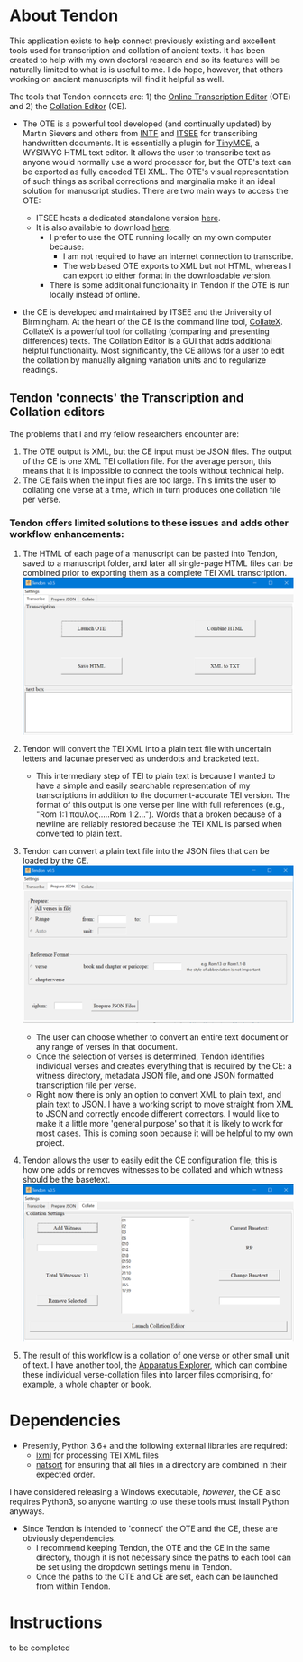 # About Tendon

This application exists to help connect previously existing and excellent tools used for transcription and collation of ancient texts. It has been created to help with my own doctoral research and so its features will be naturally limited to what is is useful to me. I do hope, however, that others working on ancient manuscripts will find it helpful as well.

The tools that Tendon connects are: 1) the [Online Transcription Editor](https://sourceforge.net/projects/wfce-ote/) (OTE) and 2) the [Collation Editor](https://github.com/itsee-birmingham/standalone_collation_editor) (CE).

* The OTE is a powerful tool developed (and continually updated) by Martin Sievers and others from [INTF](http://egora.uni-muenster.de/intf/index_en.shtml) and [ITSEE](https://www.birmingham.ac.uk/research/itsee/index.aspx) for transcribing handwritten documents. It is essentially a plugin for [TinyMCE](https://www.tiny.cloud/), a WYSIWYG HTML text editor. It allows the user to transcribe text as anyone would normally use a word processor for, but the OTE's text can be exported as fully encoded TEI XML. The OTE's visual representation of such things as scribal corrections and marginalia make it an ideal solution for manuscript studies. There are two main ways to access the OTE:
    - ITSEE hosts a dedicated standalone version [here](https://itsee-wce.birmingham.ac.uk/ote/transcriptiontool).
    - It is also available to download [here](https://sourceforge.net/projects/wfce-ote/). 
        * I prefer to use the OTE running locally on my own computer because:
            - I am not required to have an internet connection to transcribe.
            - The web based OTE exports to XML but not HTML, whereas I can export to either format in the downloadable version.
        * There is some additional functionality in Tendon if the OTE is run locally instead of online.

* the CE is developed and maintained by ITSEE and the University of Birmingham. At the heart of the CE is the command line tool, [CollateX](https://collatex.net/). CollateX is a powerful tool for collating (comparing and presenting differences) texts. The Collation Editor is a GUI that adds additional helpful functionality. Most significantly, the CE allows for a user to edit the collation by manually aligning variation units and to regularize readings.

## Tendon 'connects' the Transcription and Collation editors
The problems that I and my fellow researchers encounter are: 
1. The OTE output is XML, but the CE input must be JSON files. The output of the CE is one XML TEI collation file. For the average person, this means that it is impossible to connect the tools without technical help.
2. The CE fails when the input files are too large. This limits the user to collating one verse at a time, which in turn produces one collation file per verse.

### Tendon offers limited solutions to these issues and adds other workflow enhancements:
1. The HTML of each page of a manuscript can be pasted into Tendon, saved to a manuscript folder, and later all single-page HTML files can be combined prior to exporting them as a complete TEI XML transcription.
![transcribe](images/transcribe.png)

2. Tendon will convert the TEI XML into a plain text file with uncertain letters and lacunae preserved as underdots and bracketed text.
    - This intermediary step of TEI to plain text is because I wanted to have a simple and easily searchable representation of my transcriptions in addition to the document-accurate TEI version. The format of this output is one verse per line with full references (e.g., "Rom 1:1 παυλος.....Rom 1:2..."). Words that a broken because of a newline are reliably restored because the TEI XML is parsed when converted to plain text.

3. Tendon can convert a plain text file into the JSON files that can be loaded by the CE.
![prepare json](images/prepare_json.png)
    - The user can choose whether to convert an entire text document or any range of verses in that document.
    - Once the selection of verses is determined, Tendon identifies individual verses and creates everything that is required by the CE: a witness directory, metadata JSON file, and one JSON formatted transcription file per verse.
    - Right now there is only an option to convert XML to plain text, and plain text to JSON. I have a working script to move straight from XML to JSON and correctly encode different correctors. I would like to make it a little more 'general purpose' so that it is likely to work for most cases. This is coming soon because it will be helpful to my own project.

4. Tendon allows the user to easily edit the CE configuration file; this is how one adds or removes witnesses to be collated and which witness should be the basetext.
![collate](images/collate.png)
5. The result of this workflow is a collation of one verse or other small unit of text. I have another tool, the [Apparatus Explorer](https://github.com/d-flood/apparatus-explorer), which can combine these individual verse-collation files into larger files comprising, for example, a whole chapter or book.

# Dependencies
* Presently, Python 3.6+ and the following external libraries are required:
    - [lxml](https://lxml.de/) for processing TEI XML files
    - [natsort](https://pypi.org/project/natsort/) for ensuring that all files in a directory are combined in their expected order.

I have considered releasing a Windows executable, _however_, the CE also requires Python3, so anyone wanting to use these tools must install Python anyways.

* Since Tendon is intended to 'connect' the OTE and the CE, these are obviously dependencies.
    - I recommend keeping Tendon, the OTE and the CE in the same directory, though it is not necessary since the paths to each tool can be set using the dropdown settings menu in Tendon.
    - Once the paths to the OTE and CE are set, each can be launched from within Tendon.

# Instructions
to be completed